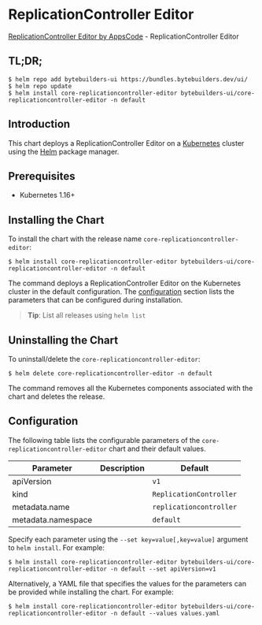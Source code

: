 # ReplicationController Editor

[ReplicationController Editor by AppsCode](https://byte.builders) - ReplicationController Editor

## TL;DR;

```console
$ helm repo add bytebuilders-ui https://bundles.bytebuilders.dev/ui/
$ helm repo update
$ helm install core-replicationcontroller-editor bytebuilders-ui/core-replicationcontroller-editor -n default
```

## Introduction

This chart deploys a ReplicationController Editor on a [Kubernetes](http://kubernetes.io) cluster using the [Helm](https://helm.sh) package manager.

## Prerequisites

- Kubernetes 1.16+

## Installing the Chart

To install the chart with the release name `core-replicationcontroller-editor`:

```console
$ helm install core-replicationcontroller-editor bytebuilders-ui/core-replicationcontroller-editor -n default
```

The command deploys a ReplicationController Editor on the Kubernetes cluster in the default configuration. The [configuration](#configuration) section lists the parameters that can be configured during installation.

> **Tip**: List all releases using `helm list`

## Uninstalling the Chart

To uninstall/delete the `core-replicationcontroller-editor`:

```console
$ helm delete core-replicationcontroller-editor -n default
```

The command removes all the Kubernetes components associated with the chart and deletes the release.

## Configuration

The following table lists the configurable parameters of the `core-replicationcontroller-editor` chart and their default values.

|     Parameter      | Description |         Default         |
|--------------------|-------------|-------------------------|
| apiVersion         |             | `v1`                    |
| kind               |             | `ReplicationController` |
| metadata.name      |             | `replicationcontroller` |
| metadata.namespace |             | `default`               |


Specify each parameter using the `--set key=value[,key=value]` argument to `helm install`. For example:

```console
$ helm install core-replicationcontroller-editor bytebuilders-ui/core-replicationcontroller-editor -n default --set apiVersion=v1
```

Alternatively, a YAML file that specifies the values for the parameters can be provided while
installing the chart. For example:

```console
$ helm install core-replicationcontroller-editor bytebuilders-ui/core-replicationcontroller-editor -n default --values values.yaml
```
